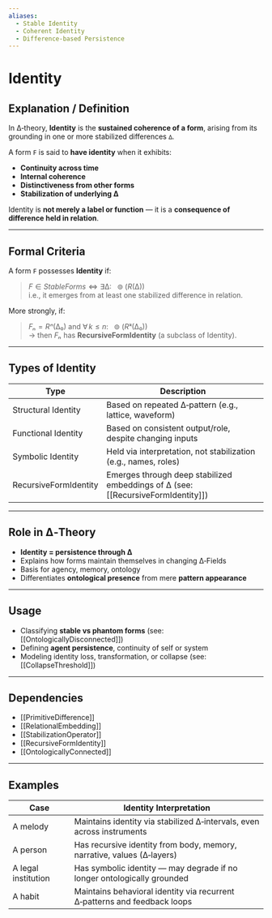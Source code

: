 ```yaml
---
aliases:
  - Stable Identity
  - Coherent Identity
  - Difference-based Persistence
---
```


# Identity

## Explanation / Definition

In ∆‑theory, **Identity** is the **sustained coherence of a form**, arising from its grounding in one or more stabilized differences `∆`.

A form `F` is said to **have identity** when it exhibits:

- **Continuity across time**
- **Internal coherence**
- **Distinctiveness from other forms**
- **Stabilization of underlying ∆**

Identity is **not merely a label or function** — it is a **consequence of difference held in relation**.

---

## Formal Criteria

A form `F` possesses **Identity** if:

> $F ∈ StableForms ⇔ ∃ ∆:\ \ ⊚(R(∆))$  
> i.e., it emerges from at least one stabilized difference in relation.

More strongly, if:

> $Fₙ = Rⁿ(∆₀)$ and $∀\,k ≤ n:\ \ ⊚(Rᵏ(∆₀))$  
> → then $Fₙ$ has **RecursiveFormIdentity** (a subclass of Identity).

---

## Types of Identity

| Type                     | Description                                                                 |
|--------------------------|-----------------------------------------------------------------------------|
| Structural Identity      | Based on repeated ∆‑pattern (e.g., lattice, waveform)                      |
| Functional Identity      | Based on consistent output/role, despite changing inputs                   |
| Symbolic Identity        | Held via interpretation, not stabilization (e.g., names, roles)            |
| RecursiveFormIdentity    | Emerges through deep stabilized embeddings of ∆ (see: [[RecursiveFormIdentity]]) |

---

## Role in ∆‑Theory

- **Identity = persistence through ∆**  
- Explains how forms maintain themselves in changing ∆‑Fields
- Basis for agency, memory, ontology
- Differentiates **ontological presence** from mere **pattern appearance**

---

## Usage

- Classifying **stable vs phantom forms** (see: [[OntologicallyDisconnected]])
- Defining **agent persistence**, continuity of self or system
- Modeling identity loss, transformation, or collapse (see: [[CollapseThreshold]])

---

## Dependencies

- [[PrimitiveDifference]]
- [[RelationalEmbedding]]
- [[StabilizationOperator]]
- [[RecursiveFormIdentity]]
- [[OntologicallyConnected]]

---

## Examples

| Case                      | Identity Interpretation                                                   |
|---------------------------|----------------------------------------------------------------------------|
| A melody                  | Maintains identity via stabilized ∆‑intervals, even across instruments     |
| A person                  | Has recursive identity from body, memory, narrative, values (∆‑layers)     |
| A legal institution       | Has symbolic identity — may degrade if no longer ontologically grounded    |
| A habit                   | Maintains behavioral identity via recurrent ∆‑patterns and feedback loops  |
